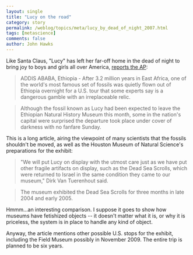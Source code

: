```yaml
---
layout: single 
title: "Lucy on the road" 
category: story
permalink: /weblog/topics/meta/lucy_by_dead_of_night_2007.html
tags: [metascience] 
comments: false 
author: John Hawks 
---
```



<p>
Like Santa Claus, "Lucy" has left her far-off home in the dead of night to bring joy to boys and girls all over America, <a href="http://www.msnbc.msn.com/id/20153408/">reports the AP</a>: 
</p>

<blockquote>ADDIS ABABA, Ethiopia - After 3.2 million years in East Africa, one of the world's most famous set of fossils was quietly flown out of Ethiopia overnight for a U.S. tour that some experts say is a dangerous gamble with an irreplaceable relic.</blockquote>

<blockquote>Although the fossil known as Lucy had been expected to leave the Ethiopian Natural History Museum this month, some in the nation's capital were surprised the departure took place under cover of darkness with no fanfare Sunday.</blockquote>

<p>
This is a long article, airing the viewpoint of many scientists that the fossils shouldn't be moved, as well as the Houston Museum of Natural Science's preparations for the exhibit: 
</p>

<blockquote>"We will put Lucy on display with the utmost care just as we have put other fragile artifacts on display, such as the Dead Sea Scrolls, which were returned to Israel in the same condition they came to our museum," Dirk Van Tuerenhout said.</blockquote>

<blockquote>The museum exhibited the Dead Sea Scrolls for three months in late 2004 and early 2005.</blockquote>

<p>
Hmmm...an interesting comparison. I suppose it goes to show how museums have fetishized objects -- it doesn't matter what it is, or why it is priceless, the system is in place to handle any kind of object. 
</p>

<p>
Anyway, the article mentions other possible U.S. stops for the exhibit, including the Field Museum possibly in November 2009. The entire trip is planned to be six years. 
</p>

